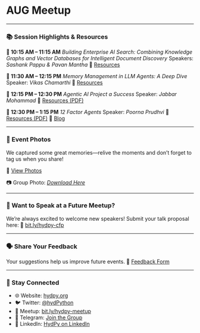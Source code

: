 # AUG Meetup

---

### 📚 Session Highlights & Resources

**🔹 10:15 AM – 11:15 AM**
*Building Enterprise AI Search: Combining Knowledge Graphs and Vector Databases for Intelligent Document Discovery*
Speakers: *Sashank Pappu & Pavan Mantha*
🔗 [Resources](https://github.com/pavanjava/deep_document_knowledge)

**🔹 11:30 AM – 12:15 PM**
*Memory Management in LLM Agents: A Deep Dive*
Speaker: *Vikas Chamarthi*
🔗 [Resources](https://github.com/xadnavyaai/VikasTalks/tree/main/HydPy-23Aug2025)

**🔹 12:15 PM – 12:30 PM**
*Agentic AI Project a Success*
Speaker: *Jabbar Mohammad*
📄 [Resources (PDF)](2025/meetup-aug/Agentic%20AI%20Projects%20a%20Success.pdf)

**🔹 12:30 PM – 1:15 PM**
*12 Factor Agents*
Speaker: *Poorna Prudhvi*
📄 [Resources (PDF)](2025/meetup-aug/12%20factor%20agents.pdf)
📝 [Blog](https://aiengineerinsights.com/)

---

### 📸 Event Photos

We captured some great memories—relive the moments and don’t forget to tag us when you share!

🔗 [View Photos](https://photos.google.com/share/AF1QipNCyYONxF9hRqVg99PCsE-ub9kJQq4v_rYwm1zN-wRx1OTgLS4BZnHmpFTO4DkIMg?key=SFZhbW5iRWZ5NGlMbnotSjdXZnFBbDZZQzlEazJn)

📷 Group Photo: *[Download Here](2025/meetup-aug/2025_aug_group_photo.jpg)*

---

### 🎤 Want to Speak at a Future Meetup?

We’re always excited to welcome new speakers!
Submit your talk proposal here:
🔗 [bit.ly/hydpy-cfp](http://bit.ly/hydpy-cfp)

---

### 🗣️ Share Your Feedback

Your suggestions help us improve future events.
🔗 [Feedback Form](https://forms.gle/86PdAScwgNSNRs7K8)

---

### 🔗 Stay Connected

* 🌐 Website: [hydpy.org](https://hydpy.org)
* 🐦 Twitter: [@hydPython](https://twitter.com/hydPython)
* 🤝 Meetup: [bit.ly/hydpy-meetup](https://bit.ly/hydpy-meetup)
* 💬 Telegram: [Join the Group](https://t.me/HydPy)
* 💼 LinkedIn: [HydPy on LinkedIn](https://www.linkedin.com/company/hydpy/)
